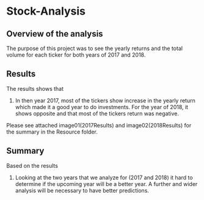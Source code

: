 # Stock-Analysis

## Overview of the analysis

<p> The purpose of this project was to see the yearly returns and the total volume for each ticker for both years of 2017 and 2018.</p>

## Results

<p>The results shows that 
<ol>
<li>In then year 2017, most of the tickers show increase in the yearly return which made it a good year to do investments. For the year of 2018, it shows opposite and that most of the tickers return was negative.</li>
</ol>
Please see attached image01(2017Results) and image02(2018Results) for the summary in the Resource folder.</p>

## Summary

Based on the results
<ol>
<li>Looking at the two years that we analyze for (2017 and 2018) it hard to determine if the upcoming year will be a better year. A further and wider analysis will be necessary to have better predictions. </li>
